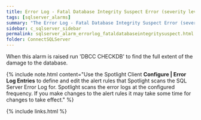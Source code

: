 ```yaml
---
title: Error Log - Fatal Database Integrity Suspect Error (severity level 23) alarm
tags: [sqlserver_alarms]
summary: "The Error Log - Fatal Database Integrity Suspect Error (severity level 23) alarm becomes active when Spotlight Enterprise detects a new fatal error message that contains the log entry 'Severity: 23' in the SQL Sever error log. It indicates that the integrity of the entire database is in question because of a hardware or software problem."
sidebar: c_sqlserver_sidebar
permalink: sqlserver_alarm_errorlog_fataldatabaseintegritysuspect.html
folder: ConnectSQLServer
---
```


When this alarm is raised run 'DBCC CHECKDB' to find the full extent of the damage to the database.

{% include note.html content="Use the Spotlight Client **Configure \| Error Log Entries** to define and edit the alert rules that Spotlight scans the SQL Server Error Log for. Spotlight scans the error logs at the configured frequency. If you make changes to the alert rules it may take some time for changes to take effect." %}


{% include links.html %}
